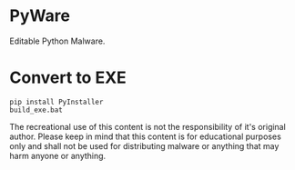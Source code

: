 # PyWare
Editable Python Malware.

# Convert to EXE
```
pip install PyInstaller
build_exe.bat
```

The recreational use of this content is not the responsibility of it's original author. Please keep in mind that this content is for educational purposes only and shall not be used for distributing malware or anything that may harm anyone or anything.
